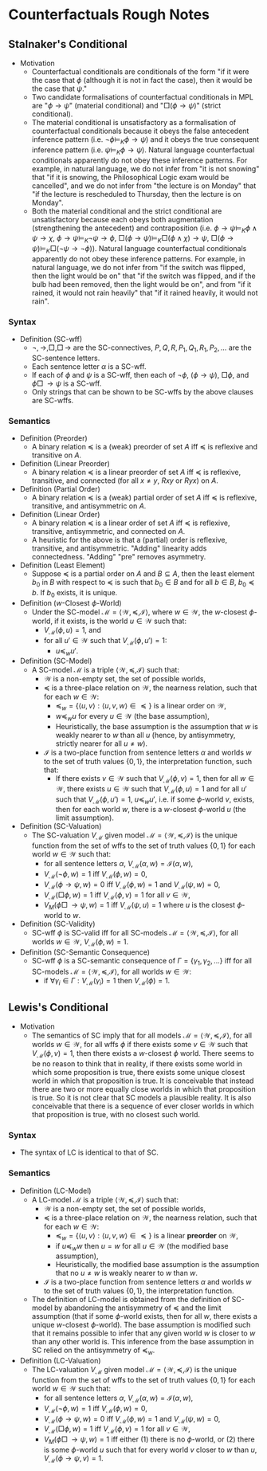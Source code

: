 # Counterfactuals Rough Notes

## Stalnaker's Conditional
- Motivation
	- Counterfactual conditionals are conditionals of the form "if it were the case that $\phi$ (although it is not in fact the case), then it would be the case that $\psi$."
	- Two candidate formalisations of counterfactual conditionals in MPL are "$\phi\rightarrow\psi$" (material conditional) and "$\Box(\phi\rightarrow\psi)$" (strict conditional).
	- The material conditional is unsatisfactory as a formalisation of counterfactual conditionals because it obeys the false antecedent inference pattern (i.e. $\lnot\phi\vDash_K\phi\rightarrow\psi$) and it obeys the true consequent inference pattern (i.e. $\psi\vDash_K\phi\rightarrow\psi$). Natural language counterfactual conditionals apparently do not obey these inference patterns. For example, in natural language, we do not infer from "it is not snowing" that "if it is snowing, the Philosophical Logic exam would be cancelled", and we do not infer from "the lecture is on Monday" that "if the lecture is rescheduled to Thursday, then the lecture is on Monday".
	- Both the material conditional and the strict conditional are unsatisfactory because each obeys both augmentation (strengthening the antecedent) and contraposition (i.e. $\phi\rightarrow\psi\vDash_K\phi\land\psi\rightarrow\chi$, $\phi\rightarrow\psi\vDash_K\lnot\psi\rightarrow\phi$, $\Box(\phi\rightarrow\psi)\vDash_K\Box(\phi\land\chi)\rightarrow\psi$, $\Box(\phi\rightarrow\psi)\vDash_K\Box(\lnot\psi\rightarrow\lnot\phi)$). Natural language counterfactual conditionals apparently do not obey these inference patterns. For example, in natural language, we do not infer from "if the switch was flipped, then the light would be on" that "if the switch was flipped, and if the bulb had been removed, then the light would be on", and from "if it rained, it would not rain heavily" that "if it rained heavily, it would not rain".

### Syntax
- Definition (SC-wff)
	- $\lnot,\rightarrow,\Box,\Box\!\!\rightarrow$ are the SC-connectives, $P,Q,R,P_1,Q_1,R_1,P_2,\ldots$ are the SC-sentence letters.
	- Each sentence letter $\alpha$ is a SC-wff.
	- If each of $\phi$ and $\psi$ is a SC-wff, then each of $\lnot\phi$, $(\phi\rightarrow\psi)$, $\Box\phi$, and $\phi\Box\!\!\rightarrow\psi$ is a SC-wff.
	- Only strings that can be shown to be SC-wffs by the above clauses are SC-wffs.

### Semantics
- Definition (Preorder)
	- A binary relation $\preceq$ is a (weak) preorder of set $A$ iff $\preceq$ is reflexive and transitive on $A$.
- Definition (Linear Preorder)
	- A binary relation $\preceq$ is a linear preorder of set $A$ iff $\preceq$ is reflexive, transitive, and connected (for all $x\neq y$, $Rxy$ or $Ryx$) on $A$.
- Definition (Partial Order)
	- A binary relation $\preceq$ is a (weak) partial order of set $A$ iff $\preceq$ is reflexive, transitive, and antisymmetric on $A$.
- Definition (Linear Order)
	- A binary relation $\preceq$ is a linear order of set $A$ iff $\preceq$ is reflexive, transitive, antisymmetric, and connected on $A$.
	- A heuristic for the above is that a (partial) order is reflexive, transitive, and antisymmetric. "Adding" linearity adds connectedness. "Adding" "pre" removes asymmetry.
- Definition (Least Element)
	- Suppose $\preceq$ is a partial order on $A$ and $B\subseteq A$, then the least element $b_0$ in $B$ with respect to $\preceq$ is such that $b_0\in B$ and for all $b\in B$, $b_0\preceq b$. If $b_0$ exists, it is unique.
- Definition ($w$-Closest $\phi$-World)
	- Under the SC-model $\mathcal{M}=\langle\mathcal{W},\preceq,\mathcal{I}\rangle$, where $w\in\mathcal{W}$, the $w$-closest $\phi$-world, if it exists, is the world $u\in\mathcal{W}$ such that:
		- $V_{\mathcal{M}}(\phi,u)=1$, and
		- for all $u'\in\mathcal{W}$ such that $V_{\mathcal{M}}(\phi,u')=1$:
			- $u\preceq_wu'$.
- Definition (SC-Model)
	- A SC-model $\mathcal{M}$ is a triple $\langle\mathcal{W},\preceq,\mathcal{I}\rangle$ such that:
		- $\mathcal{W}$ is a non-empty set, the set of possible worlds,
		- $\preceq$ is a three-place relation on $\mathcal{W}$, the nearness relation, such that for each $w\in\mathcal{W}$:
			- $\preceq_w=\{\langle u,v\rangle:\langle u,v,w\rangle\in\preceq\}$ is a linear order on $\mathcal{W}$,
			- $w\preceq_wu$ for every $u\in\mathcal{W}$ (the base assumption),
			- Heuristically, the base assumption is the assumption that $w$ is weakly nearer to $w$ than all $u$ (hence, by antisymmetry, strictly nearer for all $u\neq w$).
		- $\mathcal{I}$ is a two-place function from sentence letters $\alpha$ and worlds $w$ to the set of truth values $\{0,1\}$, the interpretation function, such that:
			- If there exists $v\in\mathcal{W}$ such that $V_{\mathcal{M}}(\phi,v)=1$, then for all $w\in\mathcal{W}$, there exists $u\in\mathcal{W}$ such that $V_{\mathcal{M}}(\phi,u)=1$ and for all $u'$ such that $V_{\mathcal{M}}(\phi,u')=1$, $u\preceq_wu'$, i.e. if some $\phi$-world $v$, exists, then for each world $w$, there is a $w$-closest $\phi$-world $u$ (the limit assumption).
- Definition (SC-Valuation)
	- The SC-valuation $V_{\mathcal{M}}$ given model $\mathcal{M}=\langle\mathcal{W},\preceq,\mathcal{I}\rangle$ is the unique function from the set of wffs to the set of truth values $\{0,1\}$ for each world $w\in\mathcal{W}$ such that:
		- for all sentence letters $\alpha$, $V_{\mathcal{M}}(\alpha,w)=\mathcal{I}(\alpha,w)$,
		- $V_{\mathcal{M}}(\lnot\phi,w)=1\text{ iff }V_{\mathcal{M}}(\phi,w)=0$,
		- $V_{\mathcal{M}}(\phi\rightarrow\psi,w)=0\text{ iff }V_{\mathcal{M}}(\phi,w)=1\text{ and }V_{\mathcal{M}}(\psi,w)=0$,
		- $V_{\mathcal{M}}(\Box\phi,w)=1\text{ iff }V_{\mathcal{M}}(\phi,v)=1\text{ for all }v\in\mathcal{W}$,
		- $V_M(\phi\Box\!\!\rightarrow\psi,w)=1$ iff $V_{\mathcal{M}}(\psi,u)=1$ where $u$ is the closest $\phi$-world to $w$.
- Definition (SC-Validity)
	- SC-wff $\phi$ is SC-valid iff for all SC-models $\mathcal{M}=\langle\mathcal{W},\preceq,\mathcal{I}\rangle$, for all worlds $w\in\mathcal{W}$, $V_{\mathcal{M}}(\phi,w)=1$.
- Definition (SC-Semantic Consequence)
	- SC-wff $\phi$ is a SC-semantic consequence of $\Gamma=\{\gamma_1,\gamma_2,\ldots\}$ iff for all SC-models $\mathcal{M}=\langle\mathcal{W},\preceq,\mathcal{I}\rangle$, for all worlds $w\in\mathcal{W}$:
		- if $\forall\gamma_i\in\Gamma:V_{\mathcal{M}}(\gamma_i)=1$ then $V_{\mathcal{M}}(\phi)=1$.

## Lewis's Conditional
- Motivation
	- The semantics of SC imply that for all models $\mathcal{M}=\langle\mathcal{W},\preceq,\mathcal{I}\rangle$, for all worlds $w\in\mathcal{W}$, for all wffs $\phi$ if there exists some $v\in\mathcal{W}$ such that $V_{\mathcal{M}}(\phi,v)=1$, then there exists a $w$-closest $\phi$ world. There seems to be no reason to think that in reality, if there exists some world in which some proposition is true, there exists some unique closest world in which that proposition is true. It is conceivable that instead there are two or more equally close worlds in which that proposition is true. So it is not clear that SC models a plausible reality. It is also conceivable that there is a sequence of ever closer worlds in which that proposition is true, with no closest such world.

### Syntax
- The syntax of LC is identical to that of SC.

### Semantics
- Definition (LC-Model)
	- A LC-model $\mathcal{M}$ is a triple $\langle\mathcal{W},\preceq,\mathcal{I}\rangle$ such that:
		- $\mathcal{W}$ is a non-empty set, the set of possible worlds,
		- $\preceq$ is a three-place relation on $\mathcal{W}$, the nearness relation, such that for each $w\in\mathcal{W}$:
			- $\preceq_w=\{\langle u,v\rangle:\langle u,v,w\rangle\in\preceq\}$ is a linear **preorder** on $\mathcal{W}$,
			- if $u\preceq_ww$ then $u=w$ for all $u\in\mathcal{W}$ (the modified base assumption),
			- Heuristically, the modified base assumption is the assumption that no $u\neq w$ is weakly nearer to $w$ than $w$.
		- $\mathcal{I}$ is a two-place function from sentence letters $\alpha$ and worlds $w$ to the set of truth values $\{0,1\}$, the interpretation function.
	- The definition of LC-model is obtained from the definition of SC-model by abandoning the antisymmetry of $\preceq$ and the limit assumption (that if some $\phi$-world exists, then for all $w$, there exists a unique $w$-closest $\phi$-world). The base assumption is modified such that it remains possible to infer that any given world $w$ is closer to $w$ than any other world is. This inference from the base assumption in SC relied on the antisymmetry of $\preceq_w$.
- Definition (LC-Valuation)
	- The LC-valuation $V_{\mathcal{M}}$ given model $\mathcal{M}=\langle\mathcal{W},\preceq,\mathcal{I}\rangle$ is the unique function from the set of wffs to the set of truth values $\{0,1\}$ for each world $w\in\mathcal{W}$ such that:
		- for all sentence letters $\alpha$, $V_{\mathcal{M}}(\alpha,w)=\mathcal{I}(\alpha,w)$,
		- $V_{\mathcal{M}}(\lnot\phi,w)=1\text{ iff }V_{\mathcal{M}}(\phi,w)=0$,
		- $V_{\mathcal{M}}(\phi\rightarrow\psi,w)=0\text{ iff }V_{\mathcal{M}}(\phi,w)=1\text{ and }V_{\mathcal{M}}(\psi,w)=0$,
		- $V_{\mathcal{M}}(\Box\phi,w)=1\text{ iff }V_{\mathcal{M}}(\phi,v)=1\text{ for all }v\in\mathcal{W}$,
		- $V_M(\phi\Box\!\!\rightarrow\psi,w)=1$ iff either (1) there is no $\phi$-world, or (2) there is some $\phi$-world $u$ such that for every world $v$ closer to $w$ than $u$, $V_{\mathcal{M}}(\phi\rightarrow\psi,v)=1$.